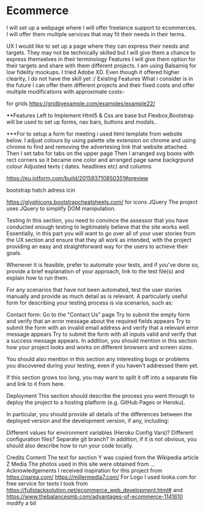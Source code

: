 # Ecommerce
I will set up  a webpage where I will offer freelance support to ecommerces.
I will offer them multiple services that may fit their needs in their terms.

UX
I would like to set up a page where they can express their needs and targets.
They may not be technically skilled but I will give them a chance to express themselves in their terminology
Features
I will give them option for their targets and share with them different projects.
I am using Balsamiq for low fidelity mockups. I tried Adobe XD. Even though it offered higher clearity, I do not have the skill yet :/
Existing Features
What i consider is in the future I can offer them different projects and their fixed costs and offer multiple modifications with approximate costs-

for grids 
https://gridbyexample.com/examples/example22/


**Features Left to Implement
Html5 & Css are base but Flexbox,Bootstrap will be used to set up forms, nav bars, buttons and modals..

***For to setup a form for meeting i used html template from website below.
I adjust colours by using palette site extension on chrome
and using chrome to find  and removing the advertesing link that website attached.
Then I set tabs for tabs on the upper page
Then I arranged svg boxes with rect corners  so it became one color and arranged page same backgrpund colour
Adjusted texts ( dates. headlines etc) and columns

https://eu.jotform.com/build/201593710850351#preview 

bootstrap hatch adress icin

https://glyphicons.bootstrapcheatsheets.com/ for icons
JQuery
The project uses JQuery to simplify DOM manipulation.


Testing
In this section, you need to convince the assessor that you have conducted enough testing to legitimately believe that the site works well. Essentially, in this part you will want to go over all of your user stories from the UX section and ensure that they all work as intended, with the project providing an easy and straightforward way for the users to achieve their goals.

Whenever it is feasible, prefer to automate your tests, and if you've done so, provide a brief explanation of your approach, link to the test file(s) and explain how to run them.

For any scenarios that have not been automated, test the user stories manually and provide as much detail as is relevant. A particularly useful form for describing your testing process is via scenarios, such as:

Contact form:
Go to the "Contact Us" page
Try to submit the empty form and verify that an error message about the required fields appears
Try to submit the form with an invalid email address and verify that a relevant error message appears
Try to submit the form with all inputs valid and verify that a success message appears.
In addition, you should mention in this section how your project looks and works on different browsers and screen sizes.

You should also mention in this section any interesting bugs or problems you discovered during your testing, even if you haven't addressed them yet.

If this section grows too long, you may want to split it off into a separate file and link to it from here.

Deployment
This section should describe the process you went through to deploy the project to a hosting platform (e.g. GitHub Pages or Heroku).

In particular, you should provide all details of the differences between the deployed version and the development version, if any, including:

Different values for environment variables (Heroku Config Vars)?
Different configuration files?
Separate git branch?
In addition, if it is not obvious, you should also describe how to run your code locally.

Credits
Content
The text for section Y was copied from the Wikipedia article Z
Media
The photos used in this site were obtained from ...
Acknowledgements
I received inspiration for this project from https://qarea.com/  https://millermedia7.com/
For Logo I used looka.com for free service
for texts I took from https://fullstacksolution.net/ecommerce_web_development.html# and https://www.thebalancesmb.com/advantages-of-ecommerce-1141610 modify a bit

